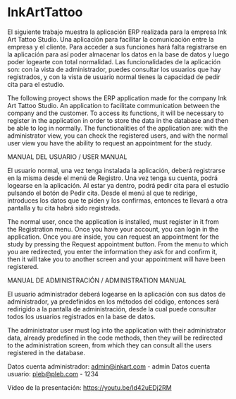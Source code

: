 # InkArtTattoo
El siguiente trabajo muestra la aplicación ERP realizada para la empresa Ink Art Tattoo Studio. Una aplicación para facilitar la comunicación entre la empresa y el cliente. Para acceder a sus funciones hará falta registrarse en la aplicación para así poder almacenar los datos en la base de datos y luego poder logearte con total normalidad. Las funcionalidades de la aplicación son: con la vista de administrador, puedes consultar los usuarios que hay registrados, y con la vista de usuario normal tienes la capacidad de pedir cita para el estudio.

The following proyect shows the ERP application made for the company Ink Art Tattoo Studio. An application to facilitate communication between the company and the customer. To access its functions, it will be necessary to register in the application in order to store the data in the database and then be able to log in normally. The functionalities of the application are: with the administrator view, you can check the registered users, and with the normal user view you have the ability to request an appointment for the study.


MANUAL DEL USUARIO / USER MANUAL

El usuario normal, una vez tenga instalada la aplicación, deberá registrarse en la misma desde el menú de Registro. Una vez tenga su cuenta, podrá logearse en la aplicación. Al estar ya dentro, podrá pedir cita para el estudio pulsando el botón de Pedir cita. Desde el menú al que te redirige, introduces los datos que te piden y los confirmas, entonces te llevará a otra pantalla y tu cita habrá sido registrada.

The normal user, once the application is installed, must register in it from the Registration menu. Once you have your account, you can login in the application. Once you are inside, you can request an appointment for the study by pressing the Request appointment button. From the menu to which you are redirected, you enter the information they ask for and confirm it, then it will take you to another screen and your appointment will have been registered.

MANUAL DE ADMINISTRACIÓN / ADMINISTRATION MANUAL

El usuario administrador deberá logearse en la aplicación con sus datos de administrador, ya predefinidos en los métodos del código, entonces será redirigido a la pantalla de administración, desde la cual puede consultar todos los usuarios registrados en la base de datos.

The administrator user must log into the application with their administrator data, already predefined in the code methods, then they will be redirected to the administration screen, from which they can consult all the users registered in the database.

Datos cuenta administrador: admin@inkart.com - admin
Datos cuenta usuario: pleb@pleb.com - 1234

Vídeo de la presentación: https://youtu.be/Id42uEDj2RM 
